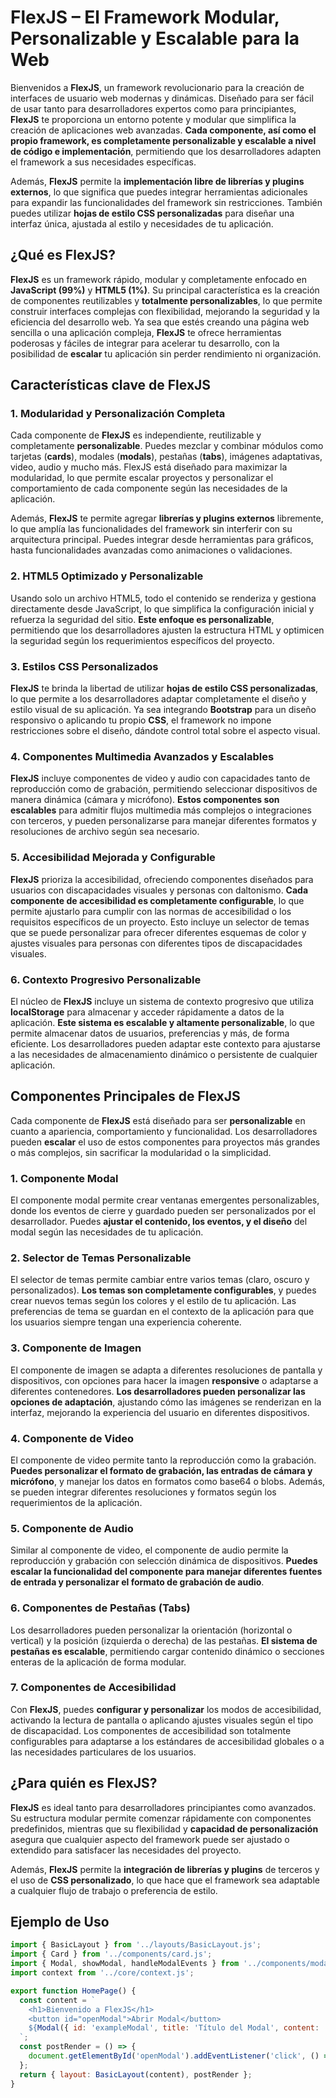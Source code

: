 # FlexJS – El Framework Modular, Personalizable y Escalable para la Web

Bienvenidos a **FlexJS**, un framework revolucionario para la creación de interfaces de usuario web modernas y dinámicas. Diseñado para ser fácil de usar tanto para desarrolladores expertos como para principiantes, **FlexJS** te proporciona un entorno potente y modular que simplifica la creación de aplicaciones web avanzadas. **Cada componente, así como el propio framework, es completamente personalizable y escalable a nivel de código e implementación**, permitiendo que los desarrolladores adapten el framework a sus necesidades específicas.

Además, **FlexJS** permite la **implementación libre de librerías y plugins externos**, lo que significa que puedes integrar herramientas adicionales para expandir las funcionalidades del framework sin restricciones. También puedes utilizar **hojas de estilo CSS personalizadas** para diseñar una interfaz única, ajustada al estilo y necesidades de tu aplicación.

## ¿Qué es FlexJS?

**FlexJS** es un framework rápido, modular y completamente enfocado en **JavaScript (99%)** y **HTML5 (1%)**. Su principal característica es la creación de componentes reutilizables y **totalmente personalizables**, lo que permite construir interfaces complejas con flexibilidad, mejorando la seguridad y la eficiencia del desarrollo web. Ya sea que estés creando una página web sencilla o una aplicación compleja, **FlexJS** te ofrece herramientas poderosas y fáciles de integrar para acelerar tu desarrollo, con la posibilidad de **escalar** tu aplicación sin perder rendimiento ni organización.

## Características clave de FlexJS

### 1. **Modularidad y Personalización Completa**
Cada componente de **FlexJS** es independiente, reutilizable y completamente **personalizable**. Puedes mezclar y combinar módulos como tarjetas (**cards**), modales (**modals**), pestañas (**tabs**), imágenes adaptativas, video, audio y mucho más. FlexJS está diseñado para maximizar la modularidad, lo que permite escalar proyectos y personalizar el comportamiento de cada componente según las necesidades de la aplicación.

Además, **FlexJS** te permite agregar **librerías y plugins externos** libremente, lo que amplía las funcionalidades del framework sin interferir con su arquitectura principal. Puedes integrar desde herramientas para gráficos, hasta funcionalidades avanzadas como animaciones o validaciones.

### 2. **HTML5 Optimizado y Personalizable**
Usando solo un archivo HTML5, todo el contenido se renderiza y gestiona directamente desde JavaScript, lo que simplifica la configuración inicial y refuerza la seguridad del sitio. **Este enfoque es personalizable**, permitiendo que los desarrolladores ajusten la estructura HTML y optimicen la seguridad según los requerimientos específicos del proyecto.

### 3. **Estilos CSS Personalizados**
**FlexJS** te brinda la libertad de utilizar **hojas de estilo CSS personalizadas**, lo que permite a los desarrolladores adaptar completamente el diseño y estilo visual de su aplicación. Ya sea integrando **Bootstrap** para un diseño responsivo o aplicando tu propio **CSS**, el framework no impone restricciones sobre el diseño, dándote control total sobre el aspecto visual.

### 4. **Componentes Multimedia Avanzados y Escalables**
**FlexJS** incluye componentes de video y audio con capacidades tanto de reproducción como de grabación, permitiendo seleccionar dispositivos de manera dinámica (cámara y micrófono). **Estos componentes son escalables** para admitir flujos multimedia más complejos o integraciones con terceros, y pueden personalizarse para manejar diferentes formatos y resoluciones de archivo según sea necesario.

### 5. **Accesibilidad Mejorada y Configurable**
**FlexJS** prioriza la accesibilidad, ofreciendo componentes diseñados para usuarios con discapacidades visuales y personas con daltonismo. **Cada componente de accesibilidad es completamente configurable**, lo que permite ajustarlo para cumplir con las normas de accesibilidad o los requisitos específicos de un proyecto. Esto incluye un selector de temas que se puede personalizar para ofrecer diferentes esquemas de color y ajustes visuales para personas con diferentes tipos de discapacidades visuales.

### 6. **Contexto Progresivo Personalizable**
El núcleo de **FlexJS** incluye un sistema de contexto progresivo que utiliza **localStorage** para almacenar y acceder rápidamente a datos de la aplicación. **Este sistema es escalable y altamente personalizable**, lo que permite almacenar datos de usuarios, preferencias y más, de forma eficiente. Los desarrolladores pueden adaptar este contexto para ajustarse a las necesidades de almacenamiento dinámico o persistente de cualquier aplicación.

## Componentes Principales de FlexJS

Cada componente de **FlexJS** está diseñado para ser **personalizable** en cuanto a apariencia, comportamiento y funcionalidad. Los desarrolladores pueden **escalar** el uso de estos componentes para proyectos más grandes o más complejos, sin sacrificar la modularidad o la simplicidad.

### 1. **Componente Modal**
El componente modal permite crear ventanas emergentes personalizables, donde los eventos de cierre y guardado pueden ser personalizados por el desarrollador. Puedes **ajustar el contenido, los eventos, y el diseño** del modal según las necesidades de tu aplicación.

### 2. **Selector de Temas Personalizable**
El selector de temas permite cambiar entre varios temas (claro, oscuro y personalizados). **Los temas son completamente configurables**, y puedes crear nuevos temas según los colores y el estilo de tu aplicación. Las preferencias de tema se guardan en el contexto de la aplicación para que los usuarios siempre tengan una experiencia coherente.

### 3. **Componente de Imagen**
El componente de imagen se adapta a diferentes resoluciones de pantalla y dispositivos, con opciones para hacer la imagen **responsive** o adaptarse a diferentes contenedores. **Los desarrolladores pueden personalizar las opciones de adaptación**, ajustando cómo las imágenes se renderizan en la interfaz, mejorando la experiencia del usuario en diferentes dispositivos.

### 4. **Componente de Video**
El componente de video permite tanto la reproducción como la grabación. **Puedes personalizar el formato de grabación, las entradas de cámara y micrófono**, y manejar los datos en formatos como base64 o blobs. Además, se pueden integrar diferentes resoluciones y formatos según los requerimientos de la aplicación.

### 5. **Componente de Audio**
Similar al componente de video, el componente de audio permite la reproducción y grabación con selección dinámica de dispositivos. **Puedes escalar la funcionalidad del componente para manejar diferentes fuentes de entrada y personalizar el formato de grabación de audio**.

### 6. **Componentes de Pestañas (Tabs)**
Los desarrolladores pueden personalizar la orientación (horizontal o vertical) y la posición (izquierda o derecha) de las pestañas. **El sistema de pestañas es escalable**, permitiendo cargar contenido dinámico o secciones enteras de la aplicación de forma modular.

### 7. **Componentes de Accesibilidad**
Con **FlexJS**, puedes **configurar y personalizar** los modos de accesibilidad, activando la lectura de pantalla o aplicando ajustes visuales según el tipo de discapacidad. Los componentes de accesibilidad son totalmente configurables para adaptarse a los estándares de accesibilidad globales o a las necesidades particulares de los usuarios.

## ¿Para quién es FlexJS?

**FlexJS** es ideal tanto para desarrolladores principiantes como avanzados. Su estructura modular permite comenzar rápidamente con componentes predefinidos, mientras que su flexibilidad y **capacidad de personalización** asegura que cualquier aspecto del framework puede ser ajustado o extendido para satisfacer las necesidades del proyecto.

Además, **FlexJS** permite la **integración de librerías y plugins** de terceros y el uso de **CSS personalizado**, lo que hace que el framework sea adaptable a cualquier flujo de trabajo o preferencia de estilo.

## Ejemplo de Uso

```javascript
import { BasicLayout } from '../layouts/BasicLayout.js';
import { Card } from '../components/card.js';
import { Modal, showModal, handleModalEvents } from '../components/modal.js';
import context from '../core/context.js';

export function HomePage() {
  const content = `
    <h1>Bienvenido a FlexJS</h1>
    <button id="openModal">Abrir Modal</button>
    ${Modal({ id: 'exampleModal', title: 'Título del Modal', content: 'Contenido aquí' })}
  `;
  const postRender = () => {
    document.getElementById('openModal').addEventListener('click', () => showModal('exampleModal'));
  };
  return { layout: BasicLayout(content), postRender };
}
